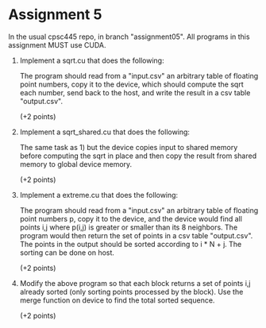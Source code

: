 # Assignment 5

In the usual cpsc445 repo, in branch "assignment05".
All programs in this assignment MUST use CUDA.

1) Implement a sqrt.cu that does the following:

    The program should read from a "input.csv" an arbitrary table of
    floating point numbers, copy it to the device, which should
    compute the sqrt each number, send back to the host, and write the result
    in a csv table "output.csv".

    (+2 points)

2) Implement a sqrt_shared.cu that does the following:

    The same task as 1) but the device copies input to shared memory
    before computing the sqrt in place and then copy the result from
    shared memory to global device memory.

    (+2 points)


3)  Implement a extreme.cu that does the following:

    The program should read from a "input.csv" an arbitrary table of
    floating point numbers p, copy it to the device, and the device would
    find all points i,j where p(i,j) is greater or smaller than its 8 neighbors.
    The program would then return the set of points in a csv table "output.csv".
    The points in the output should be sorted according to i * N + j.
    The sorting can be done on host.

    (+2 points)

4) Modify the above program so that each block returns a set of points i,j already sorted
   (only sorting points processed by the block). Use the merge function on device to find
   the total sorted sequence.

   (+2 points)